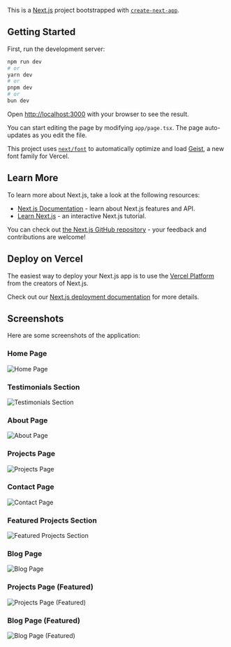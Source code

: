 This is a [Next.js](https://nextjs.org) project bootstrapped with [`create-next-app`](https://nextjs.org/docs/app/api-reference/cli/create-next-app).

## Getting Started

First, run the development server:

```bash
npm run dev
# or
yarn dev
# or
pnpm dev
# or
bun dev
```

Open [http://localhost:3000](http://localhost:3000) with your browser to see the result.

You can start editing the page by modifying `app/page.tsx`. The page auto-updates as you edit the file.

This project uses [`next/font`](https://nextjs.org/docs/app/building-your-application/optimizing/fonts) to automatically optimize and load [Geist](https://vercel.com/font), a new font family for Vercel.

## Learn More

To learn more about Next.js, take a look at the following resources:

- [Next.js Documentation](https://nextjs.org/docs) - learn about Next.js features and API.
- [Learn Next.js](https://nextjs.org/learn) - an interactive Next.js tutorial.

You can check out [the Next.js GitHub repository](https://github.com/vercel/next.js) - your feedback and contributions are welcome!

## Deploy on Vercel

The easiest way to deploy your Next.js app is to use the [Vercel Platform](https://vercel.com/new?utm_medium=default-template&filter=next.js&utm_source=create-next-app&utm_campaign=create-next-app-readme) from the creators of Next.js.

Check out our [Next.js deployment documentation](https://nextjs.org/docs/app/building-your-application/deploying) for more details.

## Screenshots

Here are some screenshots of the application:

### Home Page
![Home Page](https://github.com/BrianBett/my-portfolio/blob/main/screenshots/home-page.png?raw=true)

### Testimonials Section
![Testimonials Section](https://github.com/BrianBett/my-portfolio/blob/main/screenshots/testimonials-section.png?raw=true)

### About Page
![About Page](https://github.com/BrianBett/my-portfolio/blob/main/screenshots/about-page.png?raw=true)

### Projects Page
![Projects Page](https://github.com/BrianBett/my-portfolio/blob/main/screenshots/projects-page.png?raw=true)

### Contact Page
![Contact Page](https://github.com/BrianBett/my-portfolio/blob/main/screenshots/contact-page.png?raw=true)

### Featured Projects Section
![Featured Projects Section](https://github.com/BrianBett/my-portfolio/blob/main/screenshots/featured-projects-section.png?raw=true)

### Blog Page
![Blog Page](https://github.com/BrianBett/my-portfolio/blob/main/screenshots/blog-page.png?raw=true)

### Projects Page (Featured)
![Projects Page (Featured)](https://github.com/BrianBett/my-portfolio/blob/main/screenshots/projects-page-featured.png?raw=true)

### Blog Page (Featured)
![Blog Page (Featured)](https://github.com/BrianBett/my-portfolio/blob/main/screenshots/blog-page-featured.png?raw=true)
